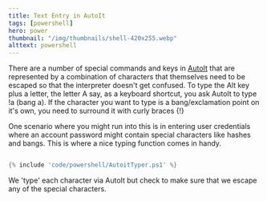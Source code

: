 ```yaml
---
title: Text Entry in AutoIt
tags: [powershell]
hero: power
thumbnail: "/img/thumbnails/shell-420x255.webp"
alttext: powershell
---
```


There are a number of special commands and keys in <a href="https://www.autoitscript.com/site/">AutoIt</a> that are represented
by a combination of characters that themselves need to be escaped so that the interpreter doesn't get confused. To type
the Alt key plus a letter, the letter A say, as a keyboard shortcut, you ask AutoIt to type !a (bang a). If the character you want
to type is a bang/exclamation point on it's own, you need to surround it with curly braces {!}

One scenario where you might run into this is in entering user credentials where an account password might contain special characters like
hashes and bangs. This is where a nice typing function comes in handy.

```powershell

{% include 'code/powershell/AutoitTyper.ps1' %}

```

We 'type' each character via AutoIt but check to make sure that we escape any of the special characters.
